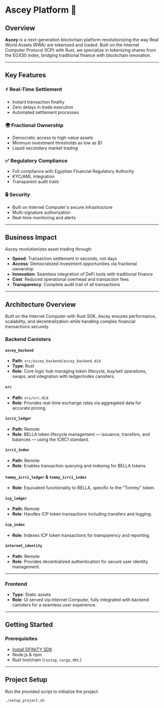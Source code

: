 # Ascey Platform 🚀

## Overview

**Ascey** is a next-generation blockchain platform revolutionizing the way Real World Assets (RWA) are tokenized and traded. Built on the Internet Computer Protocol (ICP) with Rust, we specialize in tokenizing shares from the EGX30 index, bridging traditional finance with blockchain innovation.

---

## Key Features

### ⚡ Real-Time Settlement
- Instant transaction finality
- Zero delays in trade execution
- Automated settlement processes

### 🌍 Fractional Ownership
- Democratic access to high-value assets
- Minimum investment thresholds as low as $1
- Liquid secondary market trading

### ✅ Regulatory Compliance
- Full compliance with Egyptian Financial Regulatory Authority
- KYC/AML integration
- Transparent audit trails

### 🔒 Security
- Built on Internet Computer's secure infrastructure
- Multi-signature authorization
- Real-time monitoring and alerts

---

## Business Impact

Ascey revolutionizes asset trading through:
- **Speed**: Transaction settlement in seconds, not days
- **Access**: Democratized investment opportunities via fractional ownership
- **Innovation**: Seamless integration of DeFi tools with traditional finance
- **Cost**: Reduced operational overhead and transaction fees
- **Transparency**: Complete audit trail of all transactions

---

## Architecture Overview

Built on the Internet Computer with Rust SDK, Ascey ensures performance, scalability, and decentralization while handling complex financial transactions securely.

### Backend Canisters

#### `ascey_backend`
- **Path**: `src/ascey_backend/ascey_backend.did`  
- **Type**: Rust  
- **Role**: Core logic hub managing token lifecycle, buy/sell operations, swaps, and integration with ledger/index canisters.

#### `xrc`
- **Path**: `xrc/xrc.did`  
- **Role**: Provides real-time exchange rates via aggregated data for accurate pricing.

#### `icrc1_ledger`
- **Path**: Remote  
- **Role**: BELLA token lifecycle management — issuance, transfers, and balances — using the ICRC1 standard.

#### `icrc1_index`
- **Path**: Remote  
- **Role**: Enables transaction querying and indexing for BELLA tokens.

#### `tommy_icrc1_ledger` & `tommy_icrc1_index`
- **Role**: Equivalent functionality to BELLA, specific to the "Tommy" token.

#### `icp_ledger`
- **Path**: Remote  
- **Role**: Handles ICP token transactions including transfers and logging.

#### `icp_index`
- **Role**: Indexes ICP token transactions for transparency and reporting.

#### `internet_identity`
- **Path**: Remote  
- **Role**: Provides decentralized authentication for secure user identity management.

---

### Frontend

- **Type**: Static assets  
- **Role**: UI served via Internet Computer, fully integrated with backend canisters for a seamless user experience.

---

## Getting Started

### Prerequisites

- [Install DFINITY SDK](https://internetcomputer.org/docs/current/developer-docs/setup/install)
- Node.js & npm
- Rust toolchain (`rustup`, `cargo`, etc.)

---

## Project Setup

Run the provided script to initialize the project:

```bash
./setup_project.sh

